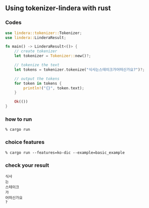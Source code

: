 ## Using tokenizer-lindera with rust

### Codes
```rust
use lindera::tokenizer::Tokenizer;
use lindera::LinderaResult;

fn main() -> LinderaResult<()> {
    // create tokenizer
    let tokenizer = Tokenizer::new()?;

    // tokenize the text
    let tokens = tokenizer.tokenize("식사는스테이크가어떠신가요?")?;

    // output the tokens
    for token in tokens {
        println!("{}", token.text);
    }

    Ok(())
}
```


### how to run
```shell script
% cargo run
```

### choice features
```shell script
% cargo run --features=ko-dic --example=basic_example
```

### check your result

```text
식사
는
스테이크
가
어떠신가요
?
```